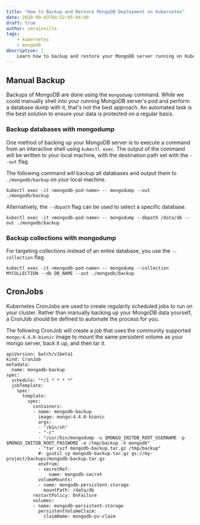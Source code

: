 ```yaml
---
title: "How to Backup and Restore MongoDB Deployment on Kubernetes"
date: 2020-09-03T04:52:05-04:00
draft: true
author: serainville
tags:
    - kubernetes
    - mongodb
description: |
    Learn how to backup and restore your MongoDB server running on Kubernetes and protect your data on a regular schedule.
---
```


## Manual Backup
Backups of MongoDB are done using the `mongodump` command. While we could manually shell into your running MongoDB server's pod and perform a database dump with it, that's not the best approach. An automated task is the best solution to ensure your data is protected on a regular basis.

### Backup databases with mongodump
One method of backing up your MongoDB server is to execute a command from an interactive shell using `kubectl exec`. The output of the command will be written to your local machine, with the destination path set with the `--out` flag.

The following command will backup all databases and output them to `./mongodb/backup` on your local machine.

```shell
kubectl exec -it <mongodb-pod-name> -- mongodump --out ./mongodb/backup
```

Alternatively, the `--dbpath` flag can be used to select a specific database. 
```shell
kubectl exec -it <mongodb-pod-name> -- mongodump --dbpath /data/db --out ./mongodb/backup
```


### Backup collections with mongodump
For targeting collections instead of an entire database, you use the `--collection` flag.
```shell
kubectl exec -it <mongodb-pod-name> -- mongodump --collection MYCOLLECTION --db DB_NAME --out ./mongodb/backup
```

## CronJobs
Kubernetes CronJobs are used to create regularily scheduled jobs to run on your cluster. Rather than manually backing up your MongoDB data yourself, a CronJob should be defined to automate the process for you.

The following CronJob will create a job that uses the community supported `mongo:4.4.0-bionic` image to mount the same persistent volume as your mongo server, back it up, and then tar it. 


```shell
apiVersion: batch/v1beta1
kind: CronJob
metadata:
  name: mongodb-backup
spec:
  schedule: "*/1 * * * *"
  jobTemplate:
    spec:
      template:
        spec:
          containers:
          - name: mongodb-backup
            image: mongo:4.4.0-bionic
            args:
            - "/bin/sh"
            - "-c"
            - "/usr/bin/mongodump -u $MONGO_INITDB_ROOT_USERNAME -p $MONGO_INITDB_ROOT_PASSWORD -o /tmp/backup -h mongodb"
            - "tar cvzf mongodb-backup.tar.gz /tmp/backup"
            #- gsutil cp mongodb-backup.tar.gz gs://my-project/backups/mongodb-backup.tar.gz
            envFrom:
            - secretRef:
                name: mongodb-secret
            volumeMounts:
            - name: mongodb-persistent-storage
              mountPath: /data/db
          restartPolicy: OnFailure
          volumes:
          - name: mongodb-persistent-storage
            persistentVolumeClaim:
              claimName: mongodb-pv-claim
```
